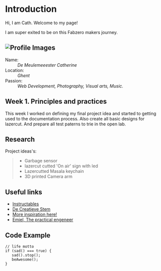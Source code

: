 # Introduction

Hi, I am Cath. Welcome to my page!

I am super exited to be on this Fabzero makers journey.

![Profile Images](assets/images/moi.jpg)
---

<dl>
  <dt>Name:</dt>
  <dd><em>De Meulemeeester Catherine</em></dd>

  <dt>Location:</dt>
  <dd><em>Ghent</em></dd>
  <dt>Passion:</dt>
  <dd><em>Web Development, Photography, Visual arts, Music.</em></dd>
</dl>

## Week 1. Principles and practices

This week I worked on defining my final project idea and started to getting used to the documentation process.
Also create all basic designs for lazercut. And prepare all test paterns to trie in the open lab.

## Research

Project ideas's:

> - Garbage sensor
> - lazercut cutted 'On air' sign with led
> - Lazercutted Masala keychain
> - 3D printed Camera arm

## Useful links

- [Instructables](https://www.instructables.com)
- [De Creatieve Stem](http://decreatievestem.be/projecten)
- [More inspiration here!](https://www.thingiverse.com)
- [Emiel, The practical engeneer](https://thepracticalengineer.com/)

## Code Example

```
// life motto
if (sad() === true) {
   sad().stop();
   beAwesome();
}
```
